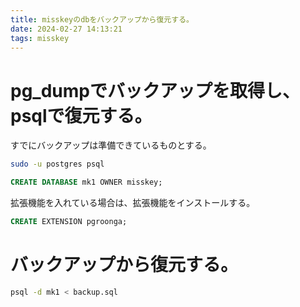 ```yaml
---
title: misskeyのdbをバックアップから復元する。
date: 2024-02-27 14:13:21
tags: misskey
---
```


# pg_dumpでバックアップを取得し、psqlで復元する。
すでにバックアップは準備できているものとする。
```sh
sudo -u postgres psql
```
```sql
CREATE DATABASE mk1 OWNER misskey;
```

拡張機能を入れている場合は、拡張機能をインストールする。
```sql
CREATE EXTENSION pgroonga;
```

# バックアップから復元する。
```sh
psql -d mk1 < backup.sql
```